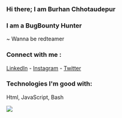 ### Hi there; I am Burhan Chhotaudepur
### I am a BugBounty Hunter
~ Wanna be redteamer

### Connect with me :
[LinkedIn](https://linkedin.com/in/burhan-chhotaudepur) - 
[Instagram](https://instagram.com/burhan__xd) - 
[Twitter](https://twitter.com/burhan__xd)
  
### Technologies I'm good with: 

Html, JavaScript, Bash

<img src="https://github-readme-stats.vercel.app/api?username=burhanxd&&show_icons=true&title_color=ffffff&icon_color=bb2acf&text_color=daf7dc&bg_color=151515">
